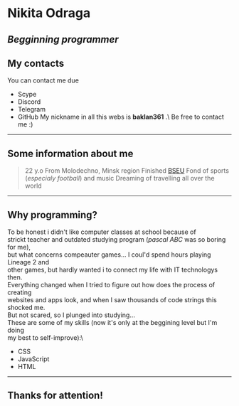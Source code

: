 # Nikita Odraga
*Begginning programmer*
---
## My contacts
You can contact me due
* Scype
* Discord
* Telegram
* GitHub
My nickname in all this webs is __baklan361__ .\ 
Be free to contact me :)
---
## Some information about me
>22 y.o
>From Molodechno, Minsk region
>Finished [BSEU](http://www.bseu.by/)
>Fond of sports (*especialy football*) and music
>Dreaming of travelling all over the world
---
## Why programming?
To be honest i didn't like computer classes at school because of \
strickt teacher and outdated studying program (*pascal ABC* was so boring for me),\
but what concerns compeauter games... I coul'd spend hours playing Lineage 2 and\
other games, but hardly wanted i to connect my life with IT technologys then.\
Everything changed when I tried to figure out how does the process of creating\
websites and apps look, and when I saw thousands of code strings this shocked me.\
But not scared, so I plunged into studying...\
These are some of my skills (now it's only at the beggining level but I'm doing\
my best to self-improve):\
* CSS
* JavaScript
* HTML
---
## Thanks for attention! 